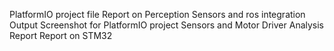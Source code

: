 PlatformIO project file
Report on Perception Sensors and ros integration 
Output Screenshot for PlatformIO project 
Sensors and Motor Driver Analysis Report
Report on STM32 
